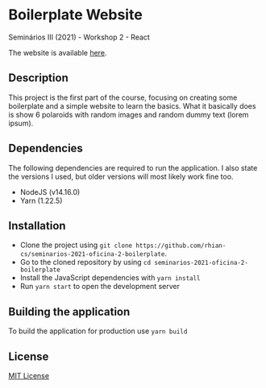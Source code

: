 # Boilerplate Website
Seminários III (2021) - Workshop 2 - React

The website is available [here](https://rhian-cs.github.io/puc-2021-1-seminarios-3-oficina-2-boilerplate-project/public/index.html).

## Description
This project is the first part of the course, focusing on creating some boilerplate and a simple website to learn the basics.
What it basically does is show 6 polaroids with random images and random dummy text (lorem ipsum).

## Dependencies
The following dependencies are required to run the application. I also state the versions I used, but older versions will most likely work fine too.
- NodeJS (v14.16.0)
- Yarn (1.22.5)

## Installation
- Clone the project using `git clone https://github.com/rhian-cs/seminarios-2021-oficina-2-boilerplate`.
- Go to the cloned repository by using `cd seminarios-2021-oficina-2-boilerplate`
- Install the JavaScript dependencies with `yarn install`
- Run `yarn start` to open the development server

## Building the application
To build the application for production use `yarn build`

## License
[MIT License](https://choosealicense.com/licenses/mit/)
